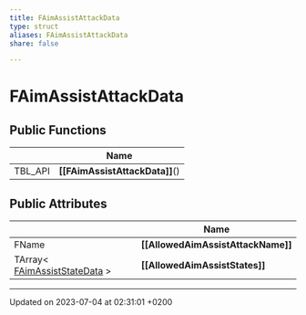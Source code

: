 ```yaml
---
title: FAimAssistAttackData
type: struct
aliases: FAimAssistAttackData
share: false

---
```


# FAimAssistAttackData





## Public Functions

|                | Name           |
| -------------- | -------------- |
| TBL_API | **[[FAimAssistAttackData]]**() |

## Public Attributes

|                | Name           |
| -------------- | -------------- |
| FName | **[[AllowedAimAssistAttackName]]**  |
| TArray< [FAimAssistStateData](/docs/SDK/Source/Classes/structFAimAssistStateData.md) > | **[[AllowedAimAssistStates]]**  |

-------------------------------

Updated on 2023-07-04 at 02:31:01 +0200